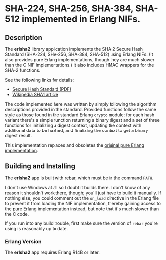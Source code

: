 # SHA-224, SHA-256, SHA-384, SHA-512 implemented in Erlang NIFs.

## Description

The **erlsha2** library application implements the SHA-2 Secure Hash
Standard (SHA-224, SHA-256, SHA-384, SHA-512) using Erlang NIFs. (It
also provides pure Erlang implementations, though they are much slower
than the C NIF implementations.) It also includes HMAC wrappers for
the SHA-2 functions.

See the following links for details:

* [Secure Hash Standard (PDF)](http://csrc.nist.gov/publications/fips/fips180-3/fips180-3_final.pdf)
* [Wikipedia SHA1 article](http://en.wikipedia.org/wiki/SHA1)

The code implemented here was written by simply following the
algorithm descriptions provided in the standard. Provided functions
follow the same style as those found in the standard Erlang `crypto`
module: for each hash variant there's a simple function returning a
binary digest and a set of three functions for initializing a digest
context, updating the context with additional data to be hashed, and
finalizing the context to get a binary digest result.

This implementation replaces and obsoletes the
[original pure Erlang implementation](http://steve.vinoski.net/code/sha2.erl).

## Building and Installing

The **erlsha2** app is built with
[rebar](https://github.com/basho/rebar), which must be in the command
`PATH`.

I don't use Windows at all so I doubt it builds there. I don't know of
any reason it shouldn't work there, though; you'll just have to build
it manually. If nothing else, you could comment out the `on_load`
directive in the Erlang file to prevent it from loading the NIF
implementation, thereby gaining access to the pure Erlang
implementation instead, but note that it's much slower than the C
code.

If you run into any build trouble, first make sure the version of
`rebar` you're using is reasonably up to date.

### Erlang Version

The **erlsha2** app requires Erlang R14B or later.
